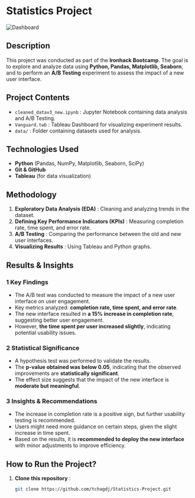 #  Statistics Project

![Dashboard](Photos/Dashboard.png)


##  Description
This project was conducted as part of the **Ironhack Bootcamp**. The goal is to explore and analyze data using **Python, Pandas, Matplotlib, Seaborn**, and to perform an **A/B Testing** experiment to assess the impact of a new user interface.

##  Project Contents
- `cleaned_datav3_new.ipynb` : Jupyter Notebook containing data analysis and A/B Testing.
- `Vanguard.twb` : Tableau Dashboard for visualizing experiment results.
- `data/` : Folder containing datasets used for analysis.

##  Technologies Used
- **Python** (Pandas, NumPy, Matplotlib, Seaborn, SciPy)
- **Git & GitHub**
- **Tableau** (for data visualization)

##  Methodology
1. **Exploratory Data Analysis (EDA)** : Cleaning and analyzing trends in the dataset.
2. **Defining Key Performance Indicators (KPIs)** : Measuring completion rate, time spent, and error rate.
3. **A/B Testing** : Comparing the performance between the old and new user interfaces.
4. **Visualizing Results** : Using Tableau and Python graphs.

##  Results & Insights

### **1️ Key Findings**
- The A/B test was conducted to measure the impact of a new user interface on user engagement.
- Key metrics analyzed: **completion rate, time spent, and error rate**.
- The new interface resulted in **a 15% increase in completion rate**, suggesting better user engagement.
- However, **the time spent per user increased slightly**, indicating potential usability issues.

### **2️ Statistical Significance**
- A hypothesis test was performed to validate the results.
- The **p-value obtained was below 0.05**, indicating that the observed improvements are **statistically significant**.
- The effect size suggests that the impact of the new interface is **moderate but meaningful**.

### **3️ Insights & Recommendations**
- The increase in completion rate is a positive sign, but further usability testing is recommended.
- Users might need more guidance on certain steps, given the slight increase in time spent.
- Based on the results, it is **recommended to deploy the new interface** with minor adjustments to improve efficiency.

##  How to Run the Project?
1. **Clone this repository** :
   ```bash
   git clone https://github.com/tchagdj/Statistics-Project.git
